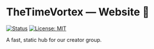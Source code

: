 # TheTimeVortex —  Website 🌌

[![Status](https://img.shields.io/badge/deploy-automated-brightgreen)](#)
[![License: MIT](https://img.shields.io/badge/license-MIT-blue.svg)](LICENSE)

A fast, static hub for our creator group.
